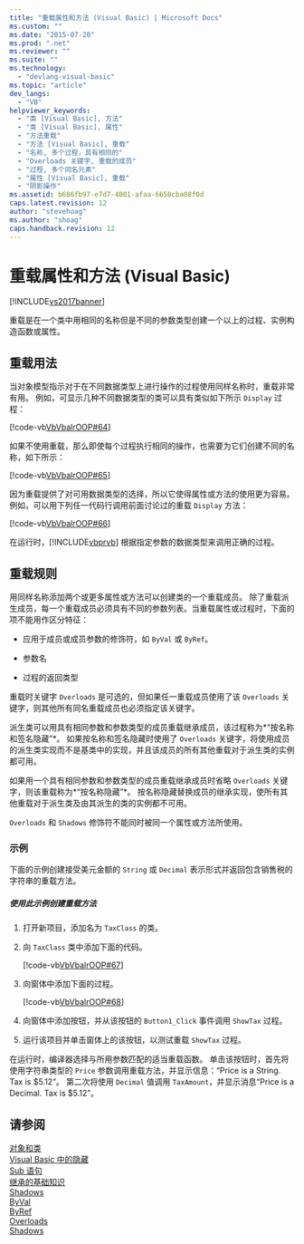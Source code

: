 ```yaml
---
title: "重载属性和方法 (Visual Basic) | Microsoft Docs"
ms.custom: ""
ms.date: "2015-07-20"
ms.prod: ".net"
ms.reviewer: ""
ms.suite: ""
ms.technology: 
  - "devlang-visual-basic"
ms.topic: "article"
dev_langs: 
  - "VB"
helpviewer_keywords: 
  - "类 [Visual Basic], 方法"
  - "类 [Visual Basic], 属性"
  - "方法重载"
  - "方法 [Visual Basic], 重载"
  - "名称, 多个过程，具有相同的"
  - "Overloads 关键字, 重载的成员"
  - "过程, 多个同名元素"
  - "属性 [Visual Basic], 重载"
  - "阴影操作"
ms.assetid: b686fb97-e7d7-4001-afaa-6650cba08f0d
caps.latest.revision: 12
author: "stevehoag"
ms.author: "shoag"
caps.handback.revision: 12
---
```

# 重载属性和方法 (Visual Basic)
[!INCLUDE[vs2017banner](../../../../visual-basic/includes/vs2017banner.md)]

重载是在一个类中用相同的名称但是不同的参数类型创建一个以上的过程、实例构造函数或属性。  
  
## 重载用法  
 当对象模型指示对于在不同数据类型上进行操作的过程使用同样名称时，重载非常有用。  例如，可显示几种不同数据类型的类可以具有类似如下所示 `Display` 过程：  
  
 [!code-vb[VbVbalrOOP#64](../../../../visual-basic/misc/codesnippet/visualbasic/VbVbalrOOP/OOP.vb#64)]  
  
 如果不使用重载，那么即使每个过程执行相同的操作，也需要为它们创建不同的名称，如下所示：  
  
 [!code-vb[VbVbalrOOP#65](../../../../visual-basic/misc/codesnippet/visualbasic/VbVbalrOOP/OOP.vb#65)]  
  
 因为重载提供了对可用数据类型的选择，所以它使得属性或方法的使用更为容易。  例如，可以用下列任一代码行调用前面讨论过的重载 `Display` 方法：  
  
 [!code-vb[VbVbalrOOP#66](../../../../visual-basic/misc/codesnippet/visualbasic/VbVbalrOOP/OOP.vb#66)]  
  
 在运行时，[!INCLUDE[vbprvb](../../../../csharp/programming-guide/concepts/linq/includes/vbprvb-md.md)] 根据指定参数的数据类型来调用正确的过程。  
  
## 重载规则  
 用同样名称添加两个或更多属性或方法可以创建类的一个重载成员。  除了重载派生成员，每一个重载成员必须具有不同的参数列表。当重载属性或过程时，下面的项不能用作区分特征：  
  
-   应用于成员或成员参数的修饰符，如 `ByVal` 或 `ByRef`。  
  
-   参数名  
  
-   过程的返回类型  
  
 重载时关键字 `Overloads` 是可选的，但如果任一重载成员使用了该 `Overloads` 关键字，则其他所有同名重载成员也必须指定该关键字。  
  
 派生类可以用具有相同参数和参数类型的成员重载继承成员，该过程称为*“按名称和签名隐藏”*。  如果按名称和签名隐藏时使用了 `Overloads` 关键字，将使用成员的派生类实现而不是基类中的实现，并且该成员的所有其他重载对于派生类的实例都可用。  
  
 如果用一个具有相同参数和参数类型的成员重载继承成员时省略 `Overloads` 关键字，则该重载称为*“按名称隐藏”*。  按名称隐藏替换成员的继承实现，使所有其他重载对于派生类及由其派生的类的实例都不可用。  
  
 `Overloads` 和 `Shadows` 修饰符不能同时被同一个属性或方法所使用。  
  
### 示例  
 下面的示例创建接受美元金额的 `String` 或 `Decimal` 表示形式并返回包含销售税的字符串的重载方法。  
  
##### 使用此示例创建重载方法  
  
1.  打开新项目，添加名为 `TaxClass` 的类。  
  
2.  向 `TaxClass` 类中添加下面的代码。  
  
     [!code-vb[VbVbalrOOP#67](../../../../visual-basic/misc/codesnippet/visualbasic/VbVbalrOOP/OOP.vb#67)]  
  
3.  向窗体中添加下面的过程。  
  
     [!code-vb[VbVbalrOOP#68](../../../../visual-basic/misc/codesnippet/visualbasic/VbVbalrOOP/OOP.vb#68)]  
  
4.  向窗体中添加按钮，并从该按钮的 `Button1_Click` 事件调用 `ShowTax` 过程。  
  
5.  运行该项目并单击窗体上的该按钮，以测试重载 `ShowTax` 过程。  
  
 在运行时，编译器选择与所用参数匹配的适当重载函数。  单击该按钮时，首先将使用字符串类型的 `Price` 参数调用重载方法，并显示信息：“Price is a String.  Tax is $5.12”。  第二次将使用 `Decimal` 值调用 `TaxAmount`，并显示消息“Price is a Decimal.  Tax is $5.12”。  
  
## 请参阅  
 [对象和类](../../../../visual-basic/programming-guide/language-features/objects-and-classes/index.md)   
 [Visual Basic 中的隐藏](../../../../visual-basic/programming-guide/language-features/declared-elements/shadowing.md)   
 [Sub 语句](../../../../visual-basic/language-reference/statements/sub-statement.md)   
 [继承的基础知识](../../../../visual-basic/programming-guide/language-features/objects-and-classes/inheritance-basics.md)   
 [Shadows](../../../../visual-basic/language-reference/modifiers/shadows.md)   
 [ByVal](../../../../visual-basic/language-reference/modifiers/byval.md)   
 [ByRef](../../../../visual-basic/language-reference/modifiers/byref.md)   
 [Overloads](../../../../visual-basic/language-reference/modifiers/overloads.md)   
 [Shadows](../../../../visual-basic/language-reference/modifiers/shadows.md)